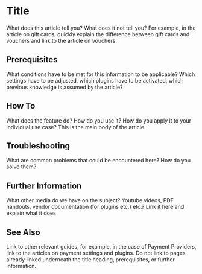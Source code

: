 # Title

What does this article tell you? What does it not tell you? For example, in the article on gift cards, quickly explain the difference between gift cards and vouchers and link to the article on vouchers. 

## Prerequisites

What conditions have to be met for this information to be applicable? Which settings have to be adjusted, which plugins have to be activated, which previous knowledge is assumed by the article? 

## How To 

What does the feature do? How do you use it? How do you apply it to your individual use case? This is the main body of the article. 

## Troubleshooting 

What are common problems that could be encountered here? How do you solve them? 

## Further Information

What other media do we have on the subject? Youtube videos, PDF handouts, vendor documentation (for plugins etc.) etc.? Link it here and explain what it does

## See Also 

Link to other relevant guides, for example, in the case of Payment Providers, link to the articles on payment settings and plugins. Do not link to pages already linked underneath the title heading, prerequisites, or further information. 